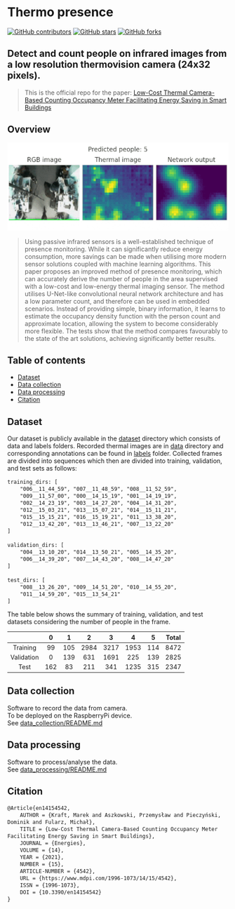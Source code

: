 # Thermo presence

<!-- ![main](https://github.com/PUTvision/thermo-presence/actions/workflows/ci.yml/badge.svg) -->
[![GitHub contributors](https://img.shields.io/github/contributors/PUTvision/thermo-presence)](https://github.com/PUTvision/thermo-presence/graphs/contributors)
[![GitHub stars](https://img.shields.io/github/stars/PUTvision/thermo-presence)](https://github.com/PUTvision/thermo-presence/stargazers)
[![GitHub forks](https://img.shields.io/github/forks/PUTvision/thermo-presence)](https://github.com/PUTvision/thermo-presence/network/members)

## **Detect and count people on infrared images from a low resolution thermovision camera (24x32 pixels).**

> This is the official repo for the paper: [Low-Cost Thermal Camera-Based Counting Occupancy Meter Facilitating Energy Saving in Smart Buildings](https://www.mdpi.com/1996-1073/14/15/4542/htm)

## Overview
<p align="center">
    <img src="./README/plot.gif" height="200px" />
</p>

> Using passive infrared sensors is a well-established technique of presence monitoring. While it can significantly reduce energy consumption, more savings can be made when utilising more modern sensor solutions coupled with machine learning algorithms. This paper proposes an improved method of presence monitoring, which can accurately derive the number of people in the area supervised with a low-cost and low-energy thermal imaging sensor. The method utilises U-Net-like convolutional neural network architecture and has a low parameter count, and therefore can be used in embedded scenarios. Instead of providing simple, binary information, it learns to estimate the occupancy density function with the person count and approximate location, allowing the system to become considerably more flexible. The tests show that the method compares favourably to the state of the art solutions, achieving significantly better results.

## Table of contents
* [Dataset](#dataset)
* [Data collection](#data-collection)
* [Data processing](#data-processing)
* [Citation](#citation)

## Dataset
Our dataset is publicly available in the [dataset](./dataset/) directory which consists of data and labels folders. Recorded thermal images are in [data](./dataset/data) directory and corresponding annotations can be found in [labels](./dataset/labels) folder. Collected frames are divided into sequences which then are divided into training, validation, and test sets as follows:

```
training_dirs: [
    "006__11_44_59", "007__11_48_59", "008__11_52_59", 
    "009__11_57_00", "000__14_15_19", "001__14_19_19", 
    "002__14_23_19", "003__14_27_20", "004__14_31_20", 
    "012__15_03_21", "013__15_07_21", "014__15_11_21", 
    "015__15_15_21", "016__15_19_21", "011__13_38_20", 
    "012__13_42_20", "013__13_46_21", "007__13_22_20"
]

validation_dirs: [
    "004__13_10_20", "014__13_50_21", "005__14_35_20", 
    "006__14_39_20", "007__14_43_20", "008__14_47_20"
]

test_dirs: [
    "008__13_26_20", "009__14_51_20", "010__14_55_20", 
    "011__14_59_20", "015__13_54_21"
]
```

The table below shows the summary of training, validation, and test datasets considering the number of people in the frame.

<div align="center">

|            |  0  |  1  |   2  |   3  |   4  |  5  | Total |
|:----------:|:---:|:---:|:----:|:----:|:----:|:---:|:-----:|
|  Training  |  99 | 105 | 2984 | 3217 | 1953 | 114 |  8472 |
| Validation |  0  | 139 |  631 | 1691 |  225 | 139 |  2825 |
|    Test    | 162 |  83 |  211 |  341 | 1235 | 315 |  2347 |

</div>

## Data collection
Software to record the data from camera.  
To be deployed on the RaspberryPi device.  
See [data_collection/README.md](./data_collection/README.md)

## Data processing
Software to process/analyse the data.  
See [data_processing/README.md](./data_processing/README.md)


## Citation

```
@Article{en14154542,
    AUTHOR = {Kraft, Marek and Aszkowski, Przemysław and Pieczyński, Dominik and Fularz, Michał},
    TITLE = {Low-Cost Thermal Camera-Based Counting Occupancy Meter Facilitating Energy Saving in Smart Buildings},
    JOURNAL = {Energies},
    VOLUME = {14},
    YEAR = {2021},
    NUMBER = {15},
    ARTICLE-NUMBER = {4542},
    URL = {https://www.mdpi.com/1996-1073/14/15/4542},
    ISSN = {1996-1073},
    DOI = {10.3390/en14154542}
}
```
